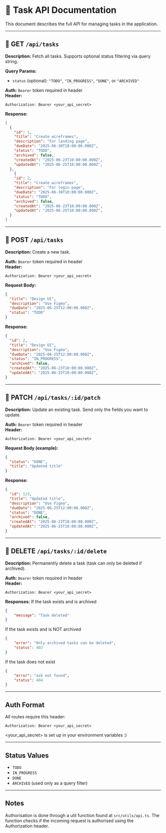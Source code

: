 # 📘 Task API Documentation

This document describes the full API for managing tasks in the application.

---

## 🔹 GET `/api/tasks`

**Description:** Fetch all tasks. Supports optional status filtering via query string.

**Query Params:**
- `status` (optional): `"TODO"`, `"IN_PROGRESS"`, `"DONE"`, or `"ARCHIVED"`

**Auth:** `Bearer` token required in header  
**Header:**
```
Authorization: Bearer <your_api_secret>
```

**Response:**
```json
[
  {
    "id": 1,
    "title": "Create wireframes",
    "description": "For landing page",
    "dueDate": "2025-06-30T10:00:00.000Z",
    "status": "TODO",
    "archived": false,
    "createdAt": "2025-06-23T10:00:00.000Z",
    "updatedAt": "2025-06-25T10:00:00.000Z",
  },
    {
    "id": 2,
    "title": "Create wireframes",
    "description": "For login page",
    "dueDate": "2025-06-30T10:00:00.000Z",
    "status": "TODO",
    "archived": false,
    "createdAt": "2025-06-23T10:00:00.000Z",
    "updatedAt": "2025-06-25T10:00:00.000Z",
  }
]
```

---

## 🔹 POST `/api/tasks`

**Description:** Create a new task.

**Auth:** `Bearer` token required in header  
**Header:**
```
Authorization: Bearer <your_api_secret>
```

**Request Body:**
```json
{
  "title": "Design UI",
  "description": "Use Figma",
  "dueDate": "2025-06-25T12:00:00.000Z",
  "status": "TODO"
}
```

**Response:**
```json
{
  "id": 2,
  "title": "Design UI",
  "description": "Use Figma",
  "dueDate": "2025-06-25T12:00:00.000Z",
  "status": "IN_PROGRESS",
  "archived": false,
  "createdAt": "2025-06-23T10:00:00.000Z",
  "updatedAt": "2025-06-25T10:00:00.000Z",
}
```

---


## 🔹 PATCH `/api/tasks/:id/patch`

**Description:** Update an existing task. Send only the fields you want to update.

**Auth:** `Bearer` token required in header  
**Header:**
```
Authorization: Bearer <your_api_secret>
```

**Request Body (example):**
```json
{
  "status": "DONE",
  "title": "Updated title"
}
```

**Response:**
```json
{
  "id": 123,
  "title": "Updated title",
  "description": "Use Figma",
  "dueDate": "2025-06-25T12:00:00.000Z",
  "status": "DONE",
  "archived": false,
  "createdAt": "2025-06-23T10:00:00.000Z",
  "updatedAt": "2025-06-25T10:00:00.000Z",
}
```

---

## 🔹 DELETE `/api/tasks/:id/delete`

**Description:** Permanently delete a task (task can only be deleted if archived).

**Auth:** `Bearer` token required in header  
**Header:**
```
Authorization: Bearer <your_api_secret>
```

**Responses:**
If the task exists and is archived
```json
{
    "message": "Task deleted"
}
```

If the task exists and is NOT archived
```json
{
    "error": "Only archived tasks can be deleted",
    "status": 403 
}
```

If the task does not exist
```json
{
    "error": "ask not found",
    "status": 404
}
```

---

## Auth Format

All routes require this header:

```
Authorization: Bearer <your_api_secret>
```

<your_api_secret> is set up in your environment variables :)

---

## Status Values

- `TODO`
- `IN_PROGRESS`
- `DONE`
- `ARCHIVED` (used only as a query filter)

---

## Notes

Authorisation is done through a util function found at `src/utils/api.ts`. The function checks if the incoming request is authorised using the Authorization header.

